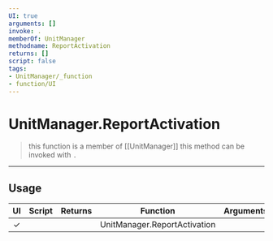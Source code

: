 ```yaml
---
UI: true
arguments: []
invoke: .
memberOf: UnitManager
methodname: ReportActivation
returns: []
script: false
tags:
- UnitManager/_function
- function/UI
---
```

# UnitManager.ReportActivation
> this function is a member of [[UnitManager]]
> this method can be invoked with `.`
-----
## Usage
|  UI | Script | Returns | Function | Arguments |
|:---:|:------:|-------:|:--------:|:---------|
|✓| ||UnitManager.ReportActivation||
